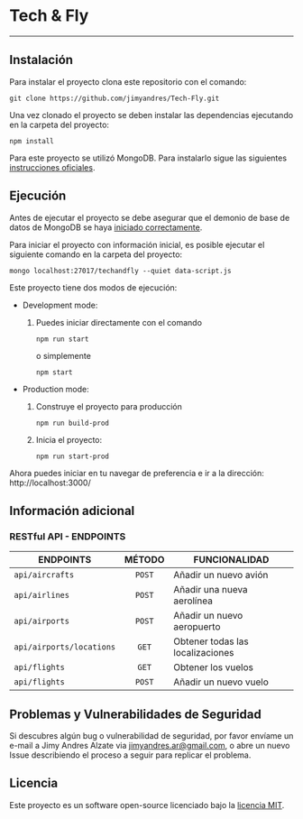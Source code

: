# Tech & Fly

---

## Instalación

Para instalar el proyecto clona este repositorio con el comando:

```
git clone https://github.com/jimyandres/Tech-Fly.git
```

Una vez clonado el proyecto se deben instalar las dependencias ejecutando en la carpeta del proyecto:

```
npm install
```

Para este proyecto se utilizó MongoDB. Para instalarlo sigue las siguientes [instrucciones oficiales](https://docs.mongodb.com/manual/administration/install-community/).

## Ejecución

Antes de ejecutar el proyecto se debe asegurar que el demonio de base de datos de MongoDB se haya [iniciado correctamente](https://docs.mongodb.com/manual/tutorial/install-mongodb-on-ubuntu/#verify-that-mongodb-has-started-successfully).

Para iniciar el proyecto con información inicial, es posible ejecutar el siguiente comando en la carpeta del proyecto:

```
mongo localhost:27017/techandfly --quiet data-script.js
```

Este proyecto tiene dos modos de ejecución:

- Development mode:

  1. Puedes iniciar directamente con el comando

      ```
      npm run start
      ```
      o simplemente
      ```
      npm start
      ```

- Production mode:

  1. Construye el proyecto para producción

      ```
      npm run build-prod
      ```
  2. Inicia el proyecto:
      ```
      npm run start-prod
      ```

Ahora puedes iniciar en tu navegar de preferencia e ir a la dirección:
http://localhost:3000/


## Información adicional

### RESTful API - ENDPOINTS

|ENDPOINTS  |MÉTODO  |FUNCIONALIDAD |
|---|:---:|---|
|`api/aircrafts`| `POST`| Añadir un nuevo avión|
|`api/airlines`| `POST`| Añadir una nueva aerolínea|
|`api/airports`| `POST`| Añadir un nuevo aeropuerto|
|`api/airports/locations`| `GET`| Obtener todas las localizaciones|
|`api/flights`| `GET`| Obtener los vuelos|
|`api/flights`| `POST`| Añadir un nuevo vuelo|

## Problemas y Vulnerabilidades de Seguridad

Si descubres algún bug o vulnerabilidad de seguridad, por favor envíame un e-mail a Jimy Andres Alzate via [jimyandres.ar@gmail.com](mailto:jimyandres.ar@gmail.com), o abre un nuevo Issue describiendo el proceso a seguir para replicar el problema.

## Licencia

Este proyecto es un software open-source licenciado bajo la [licencia MIT](https://opensource.org/licenses/MIT).
